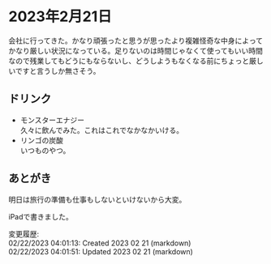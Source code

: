 # 2023年2月21日

会社に行ってきた。かなり頑張ったと思うが思ったより複雑怪奇な中身によってかなり厳しい状況になっている。足りないのは時間じゃなくて使ってもいい時間なので残業してもどうにもならないし、どうしようもなくなる前にちょっと厳しいですと言うしか無さそう。

## ドリンク

- モンスターエナジー  
久々に飲んでみた。これはこれでなかなかいける。
- リンゴの炭酸  
いつものやつ。

## あとがき

明日は旅行の準備も仕事もしないといけないから大変。

iPadで書きました。

変更履歴:  
02/22/2023 04:01:13: Created 2023 02 21 (markdown)  
02/22/2023 04:01:51: Updated 2023 02 21 (markdown)  
